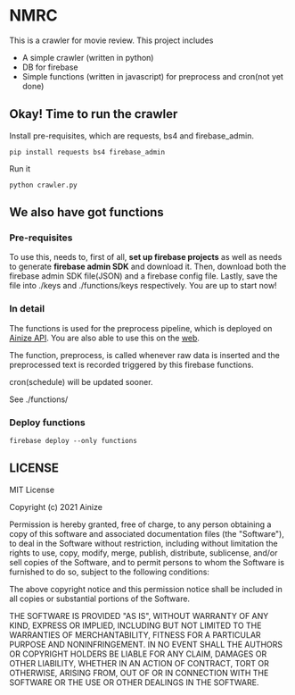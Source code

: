 # NMRC
This is a crawler for movie review. This project includes

- A simple crawler (written in python)
- DB for firebase
- Simple functions (written in javascript) for preprocess and cron(not yet done)


## Okay! Time to run the crawler
Install pre-requisites, which are requests, bs4 and firebase_admin.

```
pip install requests bs4 firebase_admin
```

Run it

```
python crawler.py
```


## We also have got functions
### Pre-requisites
To use this, needs to, first of all, **set up firebase projects** as well as needs to generate
**firebase admin SDK** and download it. Then, download both the firebase admin SDK file(JSON) and a
firebase config file. Lastly, save the file into ./keys and ./functions/keys respectively. You are
up to start now!

### In detail
The functions is used for the preprocess pipeline, which is deployed on [Ainize API](https://ainize.ai/dleunji/korean_preprocessor_api?branch=master).
You are also able to use this on the [web](https://master-korean-preprocessor-dleunji.endpoint.ainize.ai/).

The function, preprocess, is called whenever raw data is inserted and the preprocessed text is
recorded triggered by this firebase functions.

cron(schedule) will be updated sooner.

See ./functions/

### Deploy functions
```
firebase deploy --only functions
```

## LICENSE

MIT License

Copyright (c) 2021 Ainize

Permission is hereby granted, free of charge, to any person obtaining a copy
of this software and associated documentation files (the "Software"), to deal
in the Software without restriction, including without limitation the rights
to use, copy, modify, merge, publish, distribute, sublicense, and/or sell
copies of the Software, and to permit persons to whom the Software is
furnished to do so, subject to the following conditions:

The above copyright notice and this permission notice shall be included in all
copies or substantial portions of the Software.

THE SOFTWARE IS PROVIDED "AS IS", WITHOUT WARRANTY OF ANY KIND, EXPRESS OR
IMPLIED, INCLUDING BUT NOT LIMITED TO THE WARRANTIES OF MERCHANTABILITY,
FITNESS FOR A PARTICULAR PURPOSE AND NONINFRINGEMENT. IN NO EVENT SHALL THE
AUTHORS OR COPYRIGHT HOLDERS BE LIABLE FOR ANY CLAIM, DAMAGES OR OTHER
LIABILITY, WHETHER IN AN ACTION OF CONTRACT, TORT OR OTHERWISE, ARISING FROM,
OUT OF OR IN CONNECTION WITH THE SOFTWARE OR THE USE OR OTHER DEALINGS IN THE
SOFTWARE.
